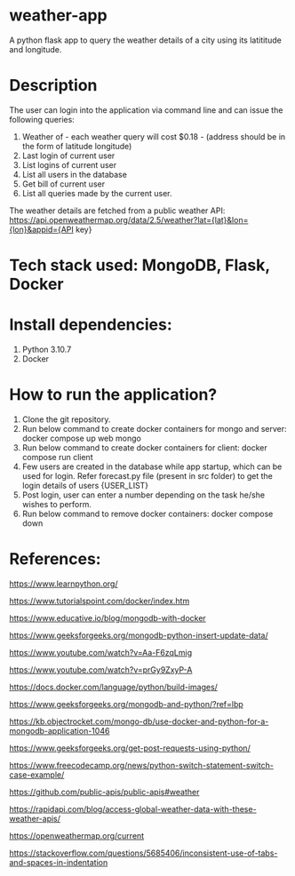 # weather-app
A python flask app to query the weather details of a city using its latititude and longitude.

# Description

The user can login into the application via command line and can issue the following queries:
  1. Weather of <location> - each weather query will cost $0.18 - (address should be in the form of latitude longitude)
  2. Last login of current user
  3. List logins of current user 
  4. List all users in the database
  5. Get bill of current user
  6. List all queries made by the current user.

The weather details are fetched from a public weather API: 
https://api.openweathermap.org/data/2.5/weather?lat={lat}&lon={lon}&appid={API key}

# Tech stack used: MongoDB, Flask, Docker

# Install dependencies:
  1. Python 3.10.7
  2. Docker
  
# How to run the application?
  1. Clone the git repository.
  2. Run below command to create docker containers for mongo and server:
     docker compose up web mongo
  3. Run below command to create docker containers for client:
     docker compose run client
  4. Few users are created in the database while app startup, which can be used for login. 
  Refer forecast.py file (present in src folder) to get the login details of users {USER_LIST}
  5. Post login, user can enter a number depending on the task he/she wishes to perform.
  6. Run below command to remove docker containers:
      docker compose down
      

  # References:

  https://www.learnpython.org/

  https://www.tutorialspoint.com/docker/index.htm

  https://www.educative.io/blog/mongodb-with-docker

  https://www.geeksforgeeks.org/mongodb-python-insert-update-data/

  https://www.youtube.com/watch?v=Aa-F6zqLmig

  https://www.youtube.com/watch?v=prGy9ZxyP-A

  https://docs.docker.com/language/python/build-images/

  https://www.geeksforgeeks.org/mongodb-and-python/?ref=lbp

  https://kb.objectrocket.com/mongo-db/use-docker-and-python-for-a-mongodb-application-1046

  https://www.geeksforgeeks.org/get-post-requests-using-python/

  https://www.freecodecamp.org/news/python-switch-statement-switch-case-example/

  https://github.com/public-apis/public-apis#weather

  https://rapidapi.com/blog/access-global-weather-data-with-these-weather-apis/

  https://openweathermap.org/current

  https://stackoverflow.com/questions/5685406/inconsistent-use-of-tabs-and-spaces-in-indentation



  
